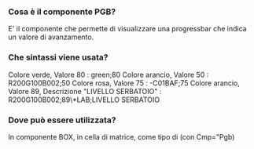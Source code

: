 ### **Cosa è il componente **PGB**?**

 E' il componente che permette di visualizzare una progressbar che indica un valore di avanzamento.

### **Che sintassi viene usata?**

Colore verde, Valore 80 :  green;80 Colore arancio, Valore 50 :  R200G100B002;50 Colore rosa, Valore 75 :  -C01BAF;75         Colore arancio, Valore 89, Descrizione "LIVELLO SERBATOIO" :  R200G100B002;89\\\*LAB;LIVELLO SERBATOIO

### **Dove può essere utilizzata?**

In componente BOX, in cella di matrice, come tipo di (con Cmp="Pgb)
